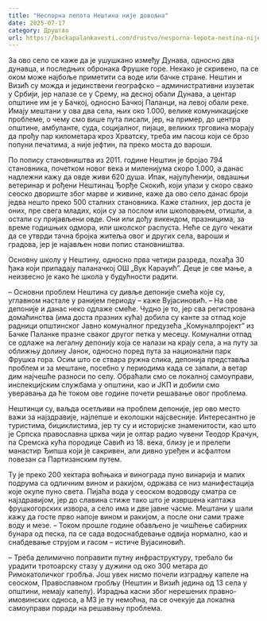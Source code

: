 ```yaml
---
title: "Неспорна лепота Нештина није довољна"
date: 2025-07-17
category: Друштво
url: https://backapalankavesti.com/drustvo/nesporna-lepota-nestina-nije-dovoljna/
---
```


За ово село се каже да је ушушкано између Дунава, односно два дунавца, и последњих обронака Фрушке горе. Некако је скривено, па се оком може најбоље приметити са воде или бачке стране. Нештин и Визић су можда и јединствени географско – административни изузетак у Србији, јер налазе се у Срему, на десној обали Дунава, а центар општине им је у Бачкој, односно Бачкој Паланци, на левој обали реке. Имају мештани у ова два села, њих око 1.000, велике комуникацијске проблеме, о чему смо више пута писали, јер, на пример, до центра општине, амбуланте, суда, социјалног, пијаце, великих трговина морају да прођу пар километара кроз Хрватску, треба им пасош који се брзо попуни печатима, а није јефтин, па преко моста до вароши.

По попису становништва из 2011. године Нештин је бројао 794 становника, почетком новог века и миленијума скоро 1.000, а данас надлежни кажу да овде живи 620 душа. Ипак, најупућенији, овдашњи ветеринар и рођени Нештинац Ђорђе Скокић, који улази у скоро свако сеоско двориште због марве и живине, каже да ово село данас броји једва нешто преко 500 сталних становника. Каже сталних, јер доста је оних, пре свега младих, који су за послом или школовањем, отишли, а остали су пријављени овде. Они или дођу викендом, празницима, за време годишњих одмора, или школског распуста. Неће се дуго чекати да се утврди тачна бројка житеља овог и других села, вароши и градова, јер је најављен нови попис становништва.

Основну школу у Нештину, односно прва четири разреда, похађа 30 ђака који припадају паланачкој ОШ „Вук Караyић”. Деце је све мање, а неизвесно је како ће школа у будућности радити.

– Основни проблем Нештина су дивље депоније смећа које су, углавном настале у ранијем периоду – каже Вујасиновић. – На ове депоније и данас неко одлаже смеће. Чудно је то, јер сва регистрована домаћинства (има доста празних кућа) добила су канте за отпад које радници општинског Јавно комуналног предузећа „Комуналпројект” из Бачке Паланке празне сваког другог петка у месецу. Комунални отпад се одлаже на легалну депонију која се налази на крају села, а на путу за оближњу долину Јанок, односно поред пута за национални парк Фрушка гора. Осим што се ствара ружна слика, депонија представља проблем и за мештане, посебно у периодима када се запали, а ветар дим најчешће разноси по селу. Обраћали смо се локалној самоуправи, инспекцијским службама у општини, као и ЈКП и добили смо уверавања да ће током ове године почети решавање овог проблема.

Нештинци су, ваљда осетљиви на проблем депоније, јер ово место важи за најздравије, најлепше и еколошки најсвесније. Интересантно је туристима, бициклистима, јер ту су и историјске знаменитости, као што је Српска православна црква чији је олтар радио чувени Теодор Крачун, па Сремска кућа породице Савић из 18. века, близу је и прелепи манастир Ђипша који је сакривен, али дивно уређен и асфалтом повезан са Партизанским путем.

Ту је преко 200 хектара воћњака и винограда пуно винарија и малих подрума са одличним вином и ракијом, одржава се низ манифестација које окупе пуно света. Пијаћа вода у сеоском водоводу сматра се најздравијом, јер до славина стиже тако што је извршена каптажа фрушкогорских извора, а село има и две јавне часме. Мештани у шали кажу да госте прво напоје вином и ракијом, а после они сами траже воду и мезе. – Током прошле године обављено је чишћење сабирних бунара од песка, па се сада водоснабдевање одвија нормално, као и снабдевање струјом и гасом – истиче Вујасиновић.

– Треба делимично поправити путну инфраструктуру, требало би урадити тротоарску стазу у дужини од око 300 метара до Римокатоличког гробља. Још увек нисмо почели изградњу капеле на сеоском, Православном гробљу (Нештин и Визић једина од 13 села у општини, немају капелу). Израдња касни због нерешених правно-имовинских односа, а МЗ је ту немоћна, па се очекује да локална самоуправи поради на решавању проблема.
